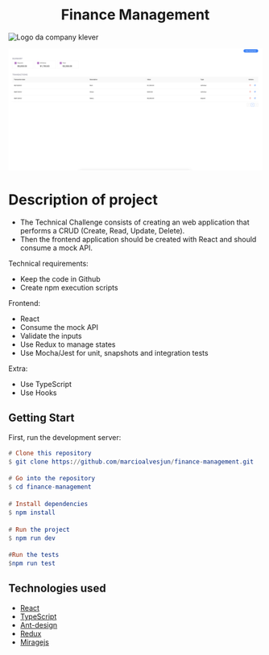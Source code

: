 <h1 align="center"> Finance Management </h1>

![Logo da company klever](https://klever.finance/wp-content/uploads/2021/10/klever-exchange-logo.png)

![Project Screenshot](https://raw.githubusercontent.com/marcioalvesjun/finance-management/master/public/project-screenshot.png)

# Description of project

- The Technical Challenge consists of creating an web application that performs a CRUD (Create, Read, Update, Delete).
- Then the frontend application should be created with React and should consume a mock API.

Technical requirements:

- Keep the code in Github
- Create npm execution scripts

Frontend:

- React
- Consume the mock API
- Validate the inputs
- Use Redux to manage states
- Use Mocha/Jest for unit, snapshots and integration tests

Extra:

- Use TypeScript
- Use Hooks

## Getting Start

First, run the development server:

```elm
# Clone this repository
$ git clone https://github.com/marcioalvesjun/finance-management.git

# Go into the repository
$ cd finance-management

# Install dependencies
$ npm install

# Run the project
$ npm run dev

#Run the tests
$npm run test


```

## Technologies used

- [React](https://reactjs.org/)
- [TypeScript](https://typescriptlang.org/)
- [Ant-design](https://ant.design/)
- [Redux](https://redux.js.org/)
- [Miragejs](https://miragejs.com/)
